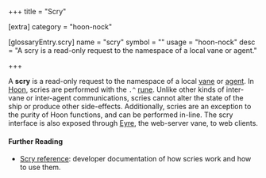+++
title = "Scry"

[extra]
category = "hoon-nock"

[glossaryEntry.scry]
name = "scry"
symbol = ""
usage = "hoon-nock"
desc = "A scry is a read-only request to the namespace of a local vane or agent."

+++

A **scry** is a read-only request to the namespace of a local
[vane](/glossary/vane) or [agent](/glossary/agent). In
[Hoon](/glossary/hoon), scries are performed with the `.^`
[rune](/glossary/rune). Unlike other kinds of inter-vane or
inter-agent communications, scries cannot alter the state of the ship or produce
other side-effects. Additionally, scries are an exception to the purity of Hoon
functions, and can be performed in-line. The scry interface is also exposed
through [Eyre](/glossary/eyre), the web-server vane, to web clients.

#### Further Reading

- [Scry reference](/system/kernel/arvo/guides/scry): developer documentation of
  how scries work and how to use them.
